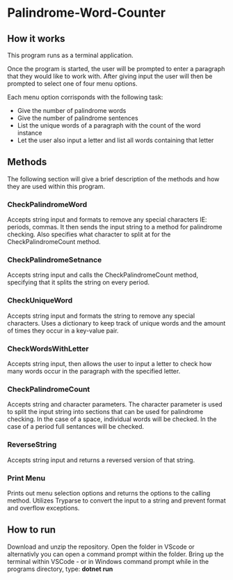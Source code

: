 # Palindrome-Word-Counter

<h2>How it works</h2>
  This program runs as a terminal application.
  
  Once the program is started, the user will be prompted to enter a paragraph that they would like to work with. 
  After giving input the user will then be prompted to select one of four menu options.
  
  Each menu option corrisponds with the following task:
  
  <ul>
  <li>Give the number of palindrome words</li>
  <li>Give the number of palindrome sentences</li>
  <li>List the unique words of a paragraph with the count of the word instance</li>
  <li>Let the user also input a letter and list all words containing that letter</li>
  </ul>

<h2>Methods</h2>
  The following section will give a brief description of the methods and how they are used within this program.
  
  <h3>CheckPalindromeWord</h3>
    Accepts string input and formats to remove any special characters IE: periods, commas. It then sends the input string to a method for palindrome checking.
    Also specifies what character to split at for the CheckPalindromeCount method.
  
  <h3>CheckPalindromeSetnance</h3>
    Accepts string input and calls the CheckPalindromeCount method, specifying that it splits the string on every period.
  
  <h3>CheckUniqueWord</h3>
    Accepts string input and formats the string to remove any special characters. Uses a dictionary to keep track of unique words and the amount of times they occur in a key-value pair.
  
  <h3>CheckWordsWithLetter</h3>
    Accepts string input, then allows the user to input a letter to check how many words occur in the paragraph with the specified letter.
    
  <h3>CheckPalindromeCount</h3>
    Accepts string and character parameters. The character parameter is used to split the input string into sections that can be used for palindrome checking. In the case of a space, individual words will be checked. In the case of a period full sentances will be checked.
  
  <h3>ReverseString</h3>
    Accepts string input and returns a reversed version of that string.
    
  <h3>Print Menu</h3>
    Prints out menu selection options and returns the options to the calling method. Utilizes Tryparse to convert the input to a string and prevent format and overflow exceptions.

<h2>How to run</h2>

Download and unzip the repository. Open the folder in VScode or alternativly you can open a command prompt within the folder. Bring up the terminal within VSCode - or in Windows command prompt while in the programs directory, type: <strong>dotnet run</strong>
